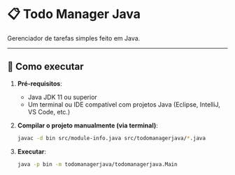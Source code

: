 # 📋 Todo Manager Java

Gerenciador de tarefas simples feito em Java.

---

## 🚀 Como executar

1. **Pré-requisitos**:
   - Java JDK 11 ou superior
   - Um terminal ou IDE compatível com projetos Java (Eclipse, IntelliJ, VS Code, etc.)

2. **Compilar o projeto manualmente (via terminal)**:
   ```bash
   javac -d bin src/module-info.java src/todomanagerjava/*.java

3. **Executar**:
   ```bash
   java -p bin -m todomanagerjava/todomanagerjava.Main
